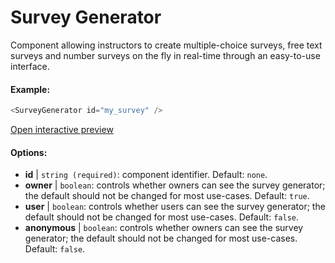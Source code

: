 # Survey Generator

Component allowing instructors to create multiple-choice surveys, free text surveys and number surveys on the fly in real-time through an easy-to-use interface.

#### Example:

```js
<SurveyGenerator id="my_survey" />
```

[Open interactive preview](https://isle.heinz.cmu.edu/components/survey-generator/)

#### Options:

* __id__ | `string (required)`: component identifier. Default: `none`.
* __owner__ | `boolean`: controls whether owners can see the survey generator; the default should not be changed for most use-cases. Default: `true`.
* __user__ | `boolean`: controls whether users can see the survey generator; the default should not be changed for most use-cases. Default: `false`.
* __anonymous__ | `boolean`: controls whether owners can see the survey generator; the default should not be changed for most use-cases. Default: `false`.
